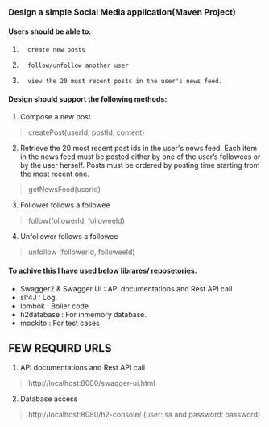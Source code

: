 ###  Design a simple Social Media application(Maven Project)


#### Users should be able to:

1.       create new posts

2.       follow/unfollow another user

3.       view the 20 most recent posts in the user's news feed.


#### Design should support the following methods:

1. Compose a new post
> createPost(userId, postId, content)

2. Retrieve the 20 most recent post ids in the user's news feed. Each item in the news feed must be posted either by one of the user’s followees or by the user herself. Posts must be ordered by posting time starting from the most recent one.
> getNewsFeed(userId)

3. Follower follows a followee
>follow(followerId, followeeId)

4. Unfollower follows a followee
>unfollow (followerId, followeeId)



#### To achive this I have used below librares/ reposetories.

- Swagger2 & Swagger UI : API documentations and Rest API call
- slf4J : Log.
- lombok : Boiler code.
- h2database : For inmemory database.
- mockito : For test cases


## FEW REQUIRD URLS

1. API documentations and Rest API call
> http://localhost:8080/swagger-ui.html

2. Database access
> http://localhost:8080/h2-console/   (user: sa and password: password)

